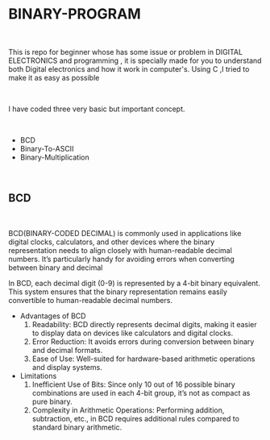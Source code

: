 <h1>BINARY-PROGRAM</h1>
<BR>
<p>This is repo for beginner whose has some issue or problem in DIGITAL ELECTRONICS and programming , it is specially made for you to understand both Digital electronics and how it work in computer's. Using C ,I tried to make it as easy as possible</p>
<BR>
<p>I have coded three very basic but important concept.</p>
<BR>
<ul>
<li>BCD</li>
<li>Binary-To-ASCII</li>
<li>Binary-Multiplication</li>
</ul>
<BR>
<h2>BCD</h2>
<BR>
<p>BCD(BINARY-CODED DECIMAL) is commonly used in applications like digital clocks, calculators, and other devices where the binary representation needs to align closely with human-readable decimal numbers. It’s particularly handy for avoiding errors when converting between binary and decimal</p>
<p>In BCD, each decimal digit (0-9) is represented by a 4-bit binary equivalent. This system ensures that the binary representation remains easily convertible to human-readable decimal numbers.<br>
<ul>
<li>Advantages of BCD<br>
<ol>
<li>Readability: BCD directly represents decimal digits, making it easier to display data on devices like calculators and digital clocks.</li>
<li>Error Reduction: It avoids errors during conversion between binary and decimal formats.</li>
<li>Ease of Use: Well-suited for hardware-based arithmetic operations and display systems.</li>
</ol>
</li>
<li>Limitations<br>
<ol>
<li>Inefficient Use of Bits: Since only 10 out of 16 possible binary combinations are used in each 4-bit group, it’s not as compact as pure binary.</li>
<li>Complexity in Arithmetic Operations: Performing addition, subtraction, etc., in BCD requires additional rules compared to standard binary arithmetic.</li>
</ol>
</li>
</ul>
</p>
